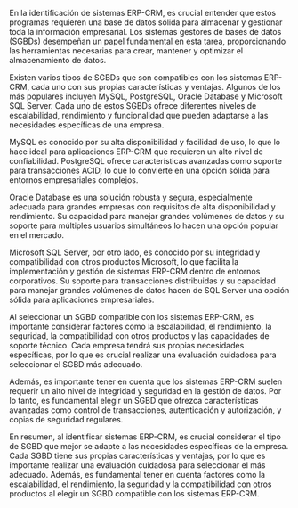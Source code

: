 En la identificación de sistemas ERP-CRM, es crucial entender que estos programas requieren una base de datos sólida para almacenar y gestionar toda la información empresarial. Los sistemas gestores de bases de datos (SGBDs) desempeñan un papel fundamental en esta tarea, proporcionando las herramientas necesarias para crear, mantener y optimizar el almacenamiento de datos.

Existen varios tipos de SGBDs que son compatibles con los sistemas ERP-CRM, cada uno con sus propias características y ventajas. Algunos de los más populares incluyen MySQL, PostgreSQL, Oracle Database y Microsoft SQL Server. Cada uno de estos SGBDs ofrece diferentes niveles de escalabilidad, rendimiento y funcionalidad que pueden adaptarse a las necesidades específicas de una empresa.

MySQL es conocido por su alta disponibilidad y facilidad de uso, lo que lo hace ideal para aplicaciones ERP-CRM que requieren un alto nivel de confiabilidad. PostgreSQL ofrece características avanzadas como soporte para transacciones ACID, lo que lo convierte en una opción sólida para entornos empresariales complejos.

Oracle Database es una solución robusta y segura, especialmente adecuada para grandes empresas con requisitos de alta disponibilidad y rendimiento. Su capacidad para manejar grandes volúmenes de datos y su soporte para múltiples usuarios simultáneos lo hacen una opción popular en el mercado.

Microsoft SQL Server, por otro lado, es conocido por su integridad y compatibilidad con otros productos Microsoft, lo que facilita la implementación y gestión de sistemas ERP-CRM dentro de entornos corporativos. Su soporte para transacciones distribuidas y su capacidad para manejar grandes volúmenes de datos hacen de SQL Server una opción sólida para aplicaciones empresariales.

Al seleccionar un SGBD compatible con los sistemas ERP-CRM, es importante considerar factores como la escalabilidad, el rendimiento, la seguridad, la compatibilidad con otros productos y las capacidades de soporte técnico. Cada empresa tendrá sus propias necesidades específicas, por lo que es crucial realizar una evaluación cuidadosa para seleccionar el SGBD más adecuado.

Además, es importante tener en cuenta que los sistemas ERP-CRM suelen requerir un alto nivel de integridad y seguridad en la gestión de datos. Por lo tanto, es fundamental elegir un SGBD que ofrezca características avanzadas como control de transacciones, autenticación y autorización, y copias de seguridad regulares.

En resumen, al identificar sistemas ERP-CRM, es crucial considerar el tipo de SGBD que mejor se adapte a las necesidades específicas de la empresa. Cada SGBD tiene sus propias características y ventajas, por lo que es importante realizar una evaluación cuidadosa para seleccionar el más adecuado. Además, es fundamental tener en cuenta factores como la escalabilidad, el rendimiento, la seguridad y la compatibilidad con otros productos al elegir un SGBD compatible con los sistemas ERP-CRM.
